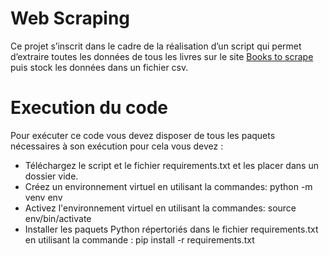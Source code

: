 # Web Scraping
Ce projet s’inscrit dans le cadre de la réalisation d’un script qui permet d’extraire toutes les données de tous les livres sur le site [Books to scrape](http://books.toscrape.com/) puis stock les données dans un fichier csv.
# Execution du code
 Pour exécuter ce code vous devez disposer de tous les paquets nécessaires à son exécution pour cela vous devez :
 * Téléchargez le script et le fichier requirements.txt et les placer dans un dossier vide.
 * Créez un environnement virtuel en utilisant la commandes: python -m venv env
 * Activez l'environnement virtuel en utilisant la commandes: source env/bin/activate 
 * Installer les paquets Python répertoriés dans le fichier requirements.txt en utilisant la commande : pip install -r requirements.txt
